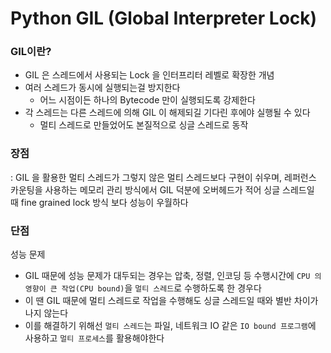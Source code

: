 # Python GIL (Global Interpreter Lock)

### GIL이란?

- GIL 은 스레드에서 사용되는 Lock 을 인터프리터 레벨로 확장한 개념
- 여러 스레드가 동시에 실행되는걸 방지한다
  - 어느 시점이든 하나의 Bytecode 만이 실행되도록 강제한다
- 각 스레드는 다른 스레드에 의해 GIL 이 해제되길 기다린 후에야 실행될 수 있다
  - 멀티 스레드로 만들었어도 본질적으로 싱글 스레드로 동작

### 장점

: GIL 을 활용한 멀티 스레드가 그렇지 않은 멀티 스레드보다 구현이 쉬우며, 레퍼런스 카운팅을 사용하는 메모리 관리 방식에서 GIL 덕분에 오버헤드가 적어 싱글 스레드일 때 fine grained lock 방식 보다 성능이 우월하다

### 단점

성능 문제

- GIL 때문에 성능 문제가 대두되는 경우는 압축, 정렬, 인코딩 등 수행시간에 `CPU 의 영향이 큰 작업(CPU bound)`을 `멀티 스레드`로 수행하도록 한 경우다
- 이 땐 GIL 때문에 멀티 스레드로 작업을 수행해도 싱글 스레드일 때와 별반 차이가 나지 않는다
- 이를 해결하기 위해선 `멀티 스레드`는 파일, 네트워크 IO 같은 `IO bound 프로그램`에 사용하고 `멀티 프로세스`를 활용해야한다
